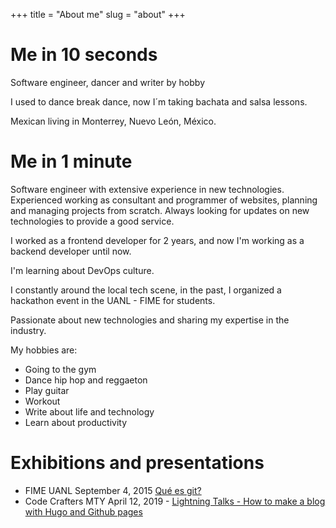 +++
title = "About me"
slug = "about"
+++

# Me in 10 seconds

Software engineer, dancer and writer by hobby

I used to dance break dance, now I´m taking bachata and salsa lessons.

Mexican living in Monterrey, Nuevo León, México.

# Me in 1 minute

Software engineer with extensive experience in new technologies. Experienced working as consultant and programmer of websites, planning and managing projects from scratch. Always looking for updates on new technologies to provide a good service.

I worked as a frontend developer for 2 years, and now I'm working as a backend developer until now.

I'm learning about DevOps culture.

I constantly around the local tech scene, in the past, I organized a hackathon event in the UANL - FIME for students.

Passionate about new technologies and sharing my expertise in the industry.

My hobbies are:

- Going to the gym
- Dance hip hop and reggaeton
- Play guitar
- Workout
- Write about life and technology
- Learn about productivity


# Exhibitions and presentations

- FIME UANL September 4, 2015 [Qué es git?](https://docs.google.com/presentation/d/1nM6y1TTKOk28Pk_Cv4lmCmLRpWqLJLozD6x__rvxN5Y/edit?usp=sharing)
- Code Crafters MTY April 12, 2019 - [Lightning Talks - How to make a blog with Hugo and Github pages](https://docs.google.com/presentation/d/16Np6grMtFSlnfoJ-KsN91QPb_NESclMR3AWw9Jc6MFE/edit?usp=sharing)
